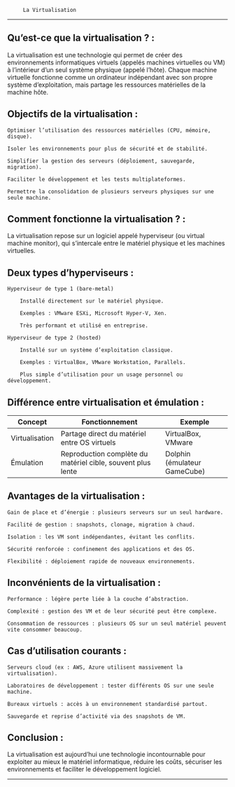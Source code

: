 		 La Virtualisation
************************************************************************************************

Qu’est-ce que la virtualisation ? :
-----------------------------------

La virtualisation est une technologie qui permet de créer des environnements informatiques virtuels 
(appelés machines virtuelles ou VM) à l’intérieur d’un seul système physique (appelé l’hôte).
Chaque machine virtuelle fonctionne comme un ordinateur indépendant avec son propre 
système d’exploitation, mais partage les ressources matérielles de la machine hôte.

Objectifs de la virtualisation :
--------------------------------

    Optimiser l’utilisation des ressources matérielles (CPU, mémoire, disque).

    Isoler les environnements pour plus de sécurité et de stabilité.

    Simplifier la gestion des serveurs (déploiement, sauvegarde, migration).

    Faciliter le développement et les tests multiplateformes.

    Permettre la consolidation de plusieurs serveurs physiques sur une seule machine.

Comment fonctionne la virtualisation ? :
----------------------------------------

La virtualisation repose sur un logiciel appelé hyperviseur (ou virtual machine monitor),
qui s’intercale entre le matériel physique et les machines virtuelles.

Deux types d’hyperviseurs :
---------------------------

    Hyperviseur de type 1 (bare-metal)

        Installé directement sur le matériel physique.

        Exemples : VMware ESXi, Microsoft Hyper-V, Xen.

        Très performant et utilisé en entreprise.

    Hyperviseur de type 2 (hosted)

        Installé sur un système d’exploitation classique.

        Exemples : VirtualBox, VMware Workstation, Parallels.

        Plus simple d’utilisation pour un usage personnel ou développement.

Différence entre virtualisation et émulation :
----------------------------------------------

Concept        | Fonctionnement                                    | Exemple
-------------- | -------------------------------------------------| ------------------------------
Virtualisation | Partage direct du matériel entre OS virtuels     | VirtualBox, VMware
Émulation      | Reproduction complète du matériel cible, souvent plus lente | Dolphin (émulateur GameCube)


Avantages de la virtualisation :
--------------------------------

    Gain de place et d’énergie : plusieurs serveurs sur un seul hardware.

    Facilité de gestion : snapshots, clonage, migration à chaud.

    Isolation : les VM sont indépendantes, évitant les conflits.

    Sécurité renforcée : confinement des applications et des OS.

    Flexibilité : déploiement rapide de nouveaux environnements.

Inconvénients de la virtualisation :
------------------------------------

    Performance : légère perte liée à la couche d’abstraction.

    Complexité : gestion des VM et de leur sécurité peut être complexe.

    Consommation de ressources : plusieurs OS sur un seul matériel peuvent vite consommer beaucoup.

Cas d’utilisation courants :
----------------------------

    Serveurs cloud (ex : AWS, Azure utilisent massivement la virtualisation).

    Laboratoires de développement : tester différents OS sur une seule machine.

    Bureaux virtuels : accès à un environnement standardisé partout.

    Sauvegarde et reprise d’activité via des snapshots de VM.

Conclusion :
------------

La virtualisation est aujourd’hui une technologie incontournable pour exploiter au mieux le matériel 
informatique, réduire les coûts, sécuriser les environnements et faciliter le développement logiciel.

*******************************************************************************************************
